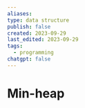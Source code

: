 ```yaml
---
aliases: 
type: data structure
publish: false
created: 2023-09-29
last_edited: 2023-09-29
tags:
  - programming
chatgpt: false
---
```

# Min-heap